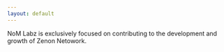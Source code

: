 ```yaml
---
layout: default
---
```


NoM Labz is exclusively focused on contributing to the development and growth of Zenon Netowork.  
